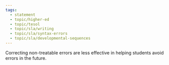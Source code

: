 ```yaml
---
tags:
  - statement
  - topic/higher-ed
  - topic/tesol
  - topic/sla/writing
  - topic/sla/syntax-errors
  - topic/sla/developmental-sequences
---
```

Correcting non-treatable errors are less effective in helping students avoid errors in the future.